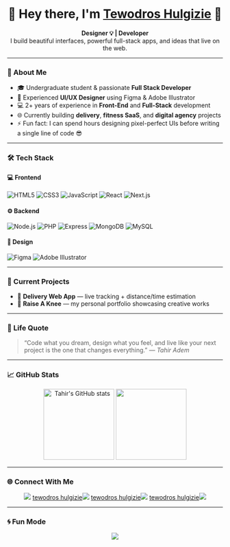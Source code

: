 <h1 align="center">👋 Hey there, I'm <a href="#">Tewodros Hulgizie</a> 🧠</h1>

<p align="center">
  <b>Designer 💡 | Developer</b><br>
  I build beautiful interfaces, powerful full-stack apps, and ideas that live on the web.
</p>

---

### 🧩 About Me
- 🎓 Undergraduate student & passionate **Full Stack Developer**
- 🎨 Experienced **UI/UX Designer** using Figma & Adobe Illustrator  
- 💻 2+ years of experience in **Front-End** and **Full-Stack** development  
- 🌐 Currently building **delivery**, **fitness SaaS**, and **digital agency** projects  
- ⚡ Fun fact: I can spend hours designing pixel-perfect UIs before writing a single line of code 😎  

---

### 🛠️ Tech Stack

#### 💻 Frontend
![HTML5](https://img.shields.io/badge/HTML5-E34F26?logo=html5&logoColor=white)
![CSS3](https://img.shields.io/badge/CSS3-1572B6?logo=css3&logoColor=white)
![JavaScript](https://img.shields.io/badge/JavaScript-F7DF1E?logo=javascript&logoColor=black)
![React](https://img.shields.io/badge/React-20232A?logo=react&logoColor=61DAFB)
![Next.js](https://img.shields.io/badge/Next.js-000000?logo=nextdotjs&logoColor=white)

#### ⚙️ Backend
![Node.js](https://img.shields.io/badge/Node.js-43853D?logo=node.js&logoColor=white)
![PHP](https://img.shields.io/badge/PHP-777BB4?logo=php&logoColor=white)
![Express](https://img.shields.io/badge/Express.js-000000?logo=express&logoColor=white)
![MongoDB](https://img.shields.io/badge/MongoDB-47A248?logo=mongodb&logoColor=white)
![MySQL](https://img.shields.io/badge/MySQL-4479A1?logo=mysql&logoColor=white)

#### 🎨 Design
![Figma](https://img.shields.io/badge/Figma-F24E1E?logo=figma&logoColor=white)
![Adobe Illustrator](https://img.shields.io/badge/Adobe%20Illustrator-FF9A00?logo=adobeillustrator&logoColor=white)

---

### 🚀 Current Projects 
- 🍕 **Delivery Web App** — live tracking + distance/time estimation  
- 💼 **Raise A Knee** — my personal portfolio showcasing creative works  

---

### 🧠 Life Quote
> “Code what you dream, design what you feel, and live like your next project is the one that changes everything.” — *Tahir Adem*

---

### 📈 GitHub Stats
<p align="center">
  <img src="https://github-readme-stats.vercel.app/api?username=TahirAdem&show_icons=true&theme=radical" alt="Tahir's GitHub stats" height="165"/>
  <img src="https://github-readme-stats.vercel.app/api/top-langs/?username=TahirAdem&layout=compact&theme=radical" height="165"/>
</p>

---

### 🌐 Connect With Me
<p align="center">
  <a href="https://github.com/tewodros hulgizie"><img src="https://img.shields.io/badge/GitHub-100000?logo=github&logoColor=white"></a>
   <a href="https://https://www.teddy-12.kesug.com/">tewodros hulgizie<img src="https://img.shields.io/badge/portfolio -100000?logo=portfolio&logoColor=white"></a>
    <a href="https://www.instagram.com/tovitaura?igsh=MWw0d2FvZDQ3aTJ0">tewodros hulgizie<img src="https://img.shields.io/badge/Instagram -100000?logo=Instagram &logoColor=white"></a>
  <a href="mailto:teodroshulgizie@gmail.com">tewodros hulgizie<img src="https://img.shields.io/badge/Gmail-D14836?logo=gmail&logoColor=white"></a>
</p>

---

### 🌀 Fun Mode
<p align="center">
  <img src="https://readme-typing-svg.demolab.com?font=Fira+Code&size=22&pause=1000&center=true&vCenter=true&width=700&lines=Building+dreams+with+code+💫;Designing+the+future+with+pixels+🎨;Living+to+create%2C+not+to+consume+⚡;Welcome+to+my+creative+universe!+🚀">
</p>
